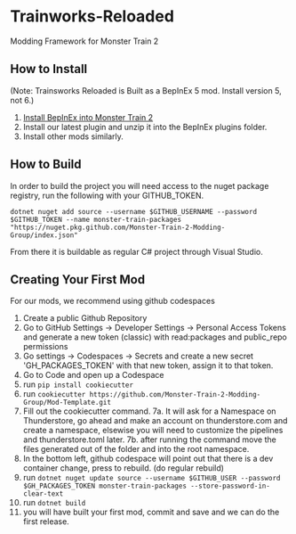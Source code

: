 # Trainworks-Reloaded
Modding Framework for Monster Train 2

## How to Install

(Note: Trainsworks Reloaded is Built as a BepInEx 5 mod. Install version 5, not 6.)

1. [Install BepInEx into Monster Train 2](https://docs.bepinex.dev/articles/user_guide/installation/index.html)
2. Install our latest plugin and unzip it into the BepInEx plugins folder.
3. Install other mods similarly.

## How to Build

In order to build the project you will need access to the nuget package registry, run the following with your GITHUB_TOKEN.

`dotnet nuget add source --username $GITHUB_USERNAME --password $GITHUB_TOKEN --name monster-train-packages "https://nuget.pkg.github.com/Monster-Train-2-Modding-Group/index.json"`

From there it is buildable as regular C# project through Visual Studio.


## Creating Your First Mod

For our mods, we recommend using github codespaces

1. Create a public Github Repository
2. Go to  GitHub Settings → Developer Settings → Personal Access Tokens and generate a new token (classic) with read:packages and public_repo permissions
3. Go settings -> Codespaces -> Secrets and create a new secret 'GH_PACKAGES_TOKEN' with that new token, assign it to that token.
4. Go to Code and open up a Codespace
5. run `pip install cookiecutter`
6. run `cookiecutter https://github.com/Monster-Train-2-Modding-Group/Mod-Template.git`
7. Fill out the cookiecutter command.
7a. It will ask for a Namespace on Thunderstore, go ahead and make an account on thunderstore.com and create a namespace, elsewise you will need to customize the pipelines and thunderstore.toml later.
7b. after running the command move the files generated out of the folder and into the root namespace.
8. In the bottom left, github codespace will point out that there is a dev container change, press to rebuild. (do regular rebuild)
9. run `dotnet nuget update source --username $GITHUB_USER --password $GH_PACKAGES_TOKEN monster-train-packages --store-password-in-clear-text`
10. run `dotnet build`
11. you will have built your first mod, commit and save and we can do the first release.